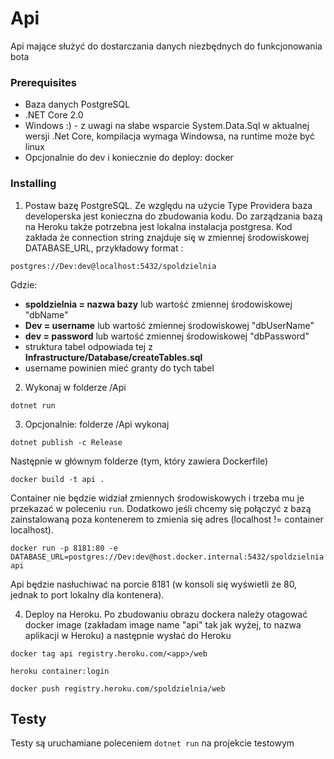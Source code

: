 # Api

Api mające służyć do dostarczania danych niezbędnych do funkcjonowania bota

### Prerequisites

* Baza danych PostgreSQL 
* .NET Core 2.0
* Windows :) - z uwagi na słabe wsparcie System.Data.Sql w aktualnej wersji .Net Core, kompilacja wymaga Windowsa, na runtime może być linux
* Opcjonalnie do dev i koniecznie do deploy: docker

### Installing

1. Postaw bazę PostgreSQL. Ze względu na użycie Type Providera baza developerska jest konieczna do zbudowania kodu. Do zarządzania bazą na Heroku także potrzebna jest lokalna instalacja postgresa. Kod zakłada że connection string znajduje się w zmiennej środowiskowej DATABASE_URL, przykładowy format :
  
  ```postgres://Dev:dev@localhost:5432/spoldzielnia```

  Gdzie:

  * **spoldzielnia = nazwa bazy** lub wartość zmiennej środowiskowej "dbName"
  * **Dev = username** lub wartość zmiennej środowiskowej "dbUserName"
  * **dev = password** lub wartość zmiennej środowiskowej "dbPassword"
  * struktura tabel odpowiada tej z **Infrastructure/Database/createTables.sql**
  * username powinien mieć granty do tych tabel

2. Wykonaj w folderze /Api 

```dotnet run```

3. Opcjonalnie: folderze /Api wykonaj

```dotnet publish -c Release```

Następnie w głównym folderze (tym, który zawiera Dockerfile)

```docker build -t api .```

Container nie będzie widział zmiennych środowiskowych i trzeba mu je przekazać w poleceniu ```run```. Dodatkowo jeśli chcemy się połączyć z bazą zainstalowaną poza kontenerem to zmienia się adres (localhost != container localhost).

```docker run -p 8181:80 -e DATABASE_URL=postgres://Dev:dev@host.docker.internal:5432/spoldzielnia api```

Api będzie nasłuchiwać na porcie 8181 (w konsoli się wyświetli że 80, jednak to port lokalny dla kontenera).

4. Deploy na Heroku. Po zbudowaniu obrazu dockera należy otagować docker image (zakładam image name "api" tak jak wyżej, <app> to nazwa aplikacji w Heroku) a następnie wysłać do Heroku

```docker tag api registry.heroku.com/<app>/web```

```heroku container:login```

```docker push registry.heroku.com/spoldzielnia/web```

## Testy

Testy są uruchamiane poleceniem ```dotnet run``` na projekcie testowym